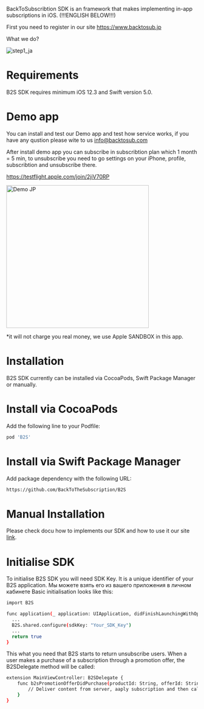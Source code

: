 BackToSubscribtion SDK is an framework that makes implementing in-app subscriptions in iOS. (!!!ENGLISH BELOW!!!)

First you need to register in our site https://www.backtosub.jp

What we do?

![step1_ja](https://user-images.githubusercontent.com/88994667/156277531-a5a3fba0-97a7-4979-a810-c36fbfdc4b8d.png)

# Requirements
B2S SDK requires minimum iOS 12.3 and Swift version 5.0.

# Demo app
You can install and test our Demo app and test how service works, if you have any qustion please wite to us info@backtosub.com

After install demo app you can subscribe in subscribtion plan which 1 month = 5 min, to unsubscribe you need to go settings on your iPhone, profile, subscribtion and unsubscribe there.

https://testflight.apple.com/join/2jiV70RP

<img width="375" alt="Demo JP" src="https://user-images.githubusercontent.com/88994667/156279195-9bbd764f-5516-4ac0-a28e-8a8260eae4a0.png">

*it will not charge you real money, we use Apple SANDBOX in this app.

# Installation
B2S SDK currently can be installed via CocoaPods, Swift Package Manager or manually.
# Install via CocoaPods
Add the following line to your Podfile:
```sh
pod 'B2S'
```
# Install via Swift Package Manager
Add package dependency with the following URL:
```sh
https://github.com/BackToTheSubscription/B2S
```
# Manual Installation
Please check docu how to implements our SDK and how to use it our site [link](https://docs.backtosub.jp).
# Initialise SDK
To initialise B2S SDK you will need SDK Key. It is a unique identifier of your B2S application. Мы можете взять его из вашего приложения в личном кабинете
Basic initialisation looks like this:
```sh 
import B2S

func application(_ application: UIApplication, didFinishLaunchingWithOptions launchOptions: [UIApplication.LaunchOptionsKey: Any]?) -> Bool {
  ...
  B2S.shared.configure(sdkKey: "Your_SDK_Key")
  ...
  return true
}
```

This what you need that B2S starts to return unsubscribe users.
When a user makes a purchase of a subscription through a promotion offer, the B2SDelegate method will be called: 

```sh 
extension MainViewController: B2SDelegate {
    func b2sPromotionOfferDidPurchase(productId: String, offerId: String, transaction: SKPaymentTransaction) {
        // Deliver content from server, aaply subscription and then call: SKPaymentQueue.default().finishTransaction(transaction) unless you do it elsewhere
    }
}
```
